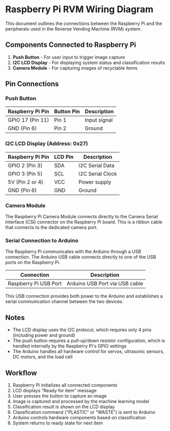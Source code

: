 # Raspberry Pi RVM Wiring Diagram

This document outlines the connections between the Raspberry Pi and the peripherals used in the Reverse Vending Machine (RVM) system.

## Components Connected to Raspberry Pi

1. **Push Button** - For user input to trigger image capture
2. **I2C LCD Display** - For displaying system status and classification results
3. **Camera Module** - For capturing images of recyclable items

## Pin Connections

### Push Button
| Raspberry Pi Pin | Button Pin | Description |
|------------------|------------|-------------|
| GPIO 17 (Pin 11) | Pin 1      | Input signal |
| GND (Pin 6)      | Pin 2      | Ground |

### I2C LCD Display (Address: 0x27)
| Raspberry Pi Pin | LCD Pin | Description |
|------------------|---------|-------------|
| GPIO 2 (Pin 3)   | SDA     | I2C Serial Data |
| GPIO 3 (Pin 5)   | SCL     | I2C Serial Clock |
| 5V (Pin 2 or 4)  | VCC     | Power supply |
| GND (Pin 6)      | GND     | Ground |

### Camera Module
The Raspberry Pi Camera Module connects directly to the Camera Serial Interface (CSI) connector on the Raspberry Pi board. This is a ribbon cable that connects to the dedicated camera port.

### Serial Connection to Arduino
The Raspberry Pi communicates with the Arduino through a USB connection. The Arduino USB cable connects directly to one of the USB ports on the Raspberry Pi.

| Connection | Description |
|------------|-------------|
| Raspberry Pi USB Port | Arduino USB Port via USB cable |

This USB connection provides both power to the Arduino and establishes a serial communication channel between the two devices.

## Notes
- The LCD display uses the I2C protocol, which requires only 4 pins (including power and ground)
- The push button requires a pull-up/down resistor configuration, which is handled internally by the Raspberry Pi's GPIO settings
- The Arduino handles all hardware control for servos, ultrasonic sensors, DC motors, and the load cell

## Workflow
1. Raspberry Pi initializes all connected components
2. LCD displays "Ready for item" message
3. User presses the button to capture an image
4. Image is captured and processed by the machine learning model
5. Classification result is shown on the LCD display
6. Classification command ("PLASTIC" or "WASTE") is sent to Arduino
7. Arduino controls hardware components based on classification
8. System returns to ready state for next item 